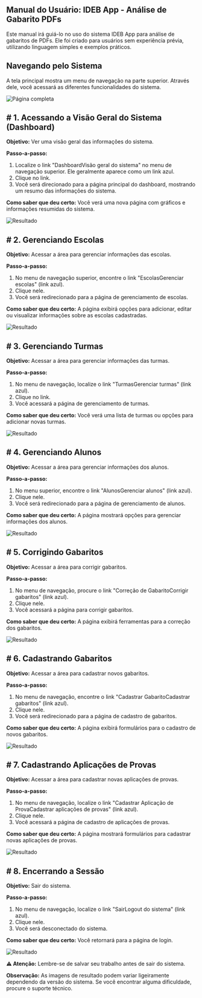 ## Manual do Usuário: IDEB App - Análise de Gabarito PDFs

Este manual irá guiá-lo no uso do sistema IDEB App para análise de gabaritos de PDFs.  Ele foi criado para usuários sem experiência prévia, utilizando linguagem simples e exemplos práticos.

## Navegando pelo Sistema

A tela principal mostra um menu de navegação na parte superior.  Através dele, você acessará as diferentes funcionalidades do sistema.

![Página completa](.//home/thiagotco/stim/teste_auto_manual/manual-generator/output/screenshot_main.png)

## # 1. Acessando a Visão Geral do Sistema (Dashboard)

**Objetivo:** Ver uma visão geral das informações do sistema.

**Passo-a-passo:**

1. Localize o link "DashboardVisão geral do sistema" no menu de navegação superior. Ele geralmente aparece como um link azul.
2. Clique no link.
3. Você será direcionado para a página principal do dashboard, mostrando um resumo das informações do sistema.

**Como saber que deu certo:**  Você verá uma nova página com gráficos e informações resumidas do sistema.

![Resultado](/home/thiagotco/stim/teste_auto_manual/manual-generator/output/screenshot_4.png)

## # 2. Gerenciando Escolas

**Objetivo:** Acessar a área para gerenciar informações das escolas.

**Passo-a-passo:**

1. No menu de navegação superior, encontre o link "EscolasGerenciar escolas" (link azul).
2. Clique nele.
3. Você será redirecionado para a página de gerenciamento de escolas.

**Como saber que deu certo:**  A página exibirá opções para adicionar, editar ou visualizar informações sobre as escolas cadastradas.

![Resultado](/home/thiagotco/stim/teste_auto_manual/manual-generator/output/screenshot_5.png)

## # 3. Gerenciando Turmas

**Objetivo:** Acessar a área para gerenciar informações das turmas.

**Passo-a-passo:**

1. No menu de navegação, localize o link "TurmasGerenciar turmas" (link azul).
2. Clique no link.
3. Você acessará a página de gerenciamento de turmas.

**Como saber que deu certo:**  Você verá uma lista de turmas ou opções para adicionar novas turmas.

![Resultado](/home/thiagotco/stim/teste_auto_manual/manual-generator/output/screenshot_6.png)

## # 4. Gerenciando Alunos

**Objetivo:** Acessar a área para gerenciar informações dos alunos.

**Passo-a-passo:**

1. No menu superior, encontre o link "AlunosGerenciar alunos" (link azul).
2. Clique nele.
3. Você será redirecionado para a página de gerenciamento de alunos.

**Como saber que deu certo:**  A página mostrará opções para gerenciar informações dos alunos.

![Resultado](/home/thiagotco/stim/teste_auto_manual/manual-generator/output/screenshot_7.png)

## # 5. Corrigindo Gabaritos

**Objetivo:** Acessar a área para corrigir gabaritos.

**Passo-a-passo:**

1. No menu de navegação, procure o link "Correção de GabaritoCorrigir gabaritos" (link azul).
2. Clique nele.
3. Você acessará a página para corrigir gabaritos.

**Como saber que deu certo:**  A página exibirá ferramentas para a correção dos gabaritos.

![Resultado](/home/thiagotco/stim/teste_auto_manual/manual-generator/output/screenshot_8.png)

## # 6. Cadastrando Gabaritos

**Objetivo:** Acessar a área para cadastrar novos gabaritos.

**Passo-a-passo:**

1. No menu de navegação, encontre o link "Cadastrar GabaritoCadastrar gabaritos" (link azul).
2. Clique nele.
3. Você será redirecionado para a página de cadastro de gabaritos.

**Como saber que deu certo:**  A página exibirá formulários para o cadastro de novos gabaritos.

![Resultado](/home/thiagotco/stim/teste_auto_manual/manual-generator/output/screenshot_9.png)

## # 7. Cadastrando Aplicações de Provas

**Objetivo:** Acessar a área para cadastrar novas aplicações de provas.

**Passo-a-passo:**

1. No menu de navegação, localize o link "Cadastrar Aplicação de ProvaCadastrar aplicações de provas" (link azul).
2. Clique nele.
3. Você acessará a página de cadastro de aplicações de provas.

**Como saber que deu certo:**  A página mostrará formulários para cadastrar novas aplicações de provas.

![Resultado](/home/thiagotco/stim/teste_auto_manual/manual-generator/output/screenshot_10.png)

## # 8.  Encerrando a Sessão

**Objetivo:** Sair do sistema.

**Passo-a-passo:**

1. No menu de navegação, localize o link "SairLogout do sistema" (link azul).
2. Clique nele.
3. Você será desconectado do sistema.

**Como saber que deu certo:** Você retornará para a página de login.

![Resultado](/home/thiagotco/stim/teste_auto_manual/manual-generator/output/screenshot_11.png)


**⚠️ Atenção:**  Lembre-se de salvar seu trabalho antes de sair do sistema.


**Observação:**  As imagens de resultado podem variar ligeiramente dependendo da versão do sistema.  Se você encontrar alguma dificuldade, procure o suporte técnico.
